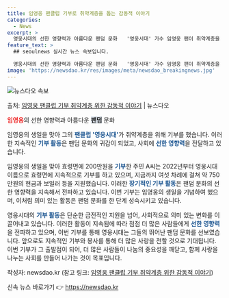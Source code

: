 ```yaml
---
title: 임영웅 팬클럽 기부로 취약계층을 돕는 감동적 이야기
categories:
  - News
excerpt: >
  영웅시대의 선한 영향력과 아름다운 팬덤 문화   '영웅시대' 가수 임영웅 팬이 취약계층을 위한 기부로 선한 …
feature_text: >
  ## seoulnews 실시간 뉴스 속보입니다.

  영웅시대의 선한 영향력과 아름다운 팬덤 문화   '영웅시대' 가수 임영웅 팬이 취약계층을 위한 기부로 선한 …
image: 'https://newsdao.kr/res/images/meta/newsdao_breakingnews.jpg'
---
```


![뉴스다오 속보](https://newsdao.kr/res/images/meta/newsdao_breakingnews.jpg)

<p>출처: <a href="https://newsdao.kr/4394" rel="dofollow">임영웅 팬클럽 기부 취약계층 위한 감동적 이야기</a> | 뉴스다오</p>

<b><span style="color: #ee2323;">임영웅</span></b>의 선한 영향력과 아름다운 <b><span style="background-color: #21538527;">팬덤</span></b> 문화

임영웅의 생일을 맞아 그의 <b><span style="color: #1a5490;">팬클럽 '영웅시대'</span></b>가 취약계층을 위해 기부를 했습니다. 이러한 지속적인 <b><span style="color: #1a5490;">기부 활동</span></b>은 팬덤 문화의 귀감이 되었고, 사회에 <b><span style="color: #1a5490;">선한 영향력</span></b>을 전달하고 있습니다.

임영웅의 생일을 맞아 효령면에 200만원을 <b><span style="color: #1a5490;">기부</span></b>한 주민 A씨는 2022년부터 영웅시대 이름으로 효령면에 지속적으로 기부를 하고 있으며, 지금까지 여섯 차례에 걸쳐 약 750만원의 현금과 보일러 등을 지원했습니다. 이러한 <b><span style="color: #1a5490;">장기적인 기부 활동</span></b>은 팬덤 문화의 선한 영향력을 지속해서 전파하고 있습니다. 이번 기부는 임영웅의 생일을 기념하여 했으며, 이처럼 의미 있는 활동은 팬덤 문화를 한 단계 성숙시키고 있습니다.

영웅시대의 <b><span style="color: #1a5490;">기부 활동</span></b>은 단순한 금전적인 지원을 넘어, 사회적으로 의미 있는 변화를 이끌어내고 있습니다. 이러한 활동이 지속됨에 따라 점점 더 많은 사람들에게 <b><span style="color: #1a5490;">선한 영향력</span></b>을 전파하고 있으며, 이번 기부를 통해 영웅시대는 그들의 뛰어난 팬덤 문화를 선보였습니다. 앞으로도 지속적인 기부와 봉사를 통해 더 많은 사랑을 전할 것으로 기대됩니다. 이번 기부가 그 출발점이 되어, 더 많은 사람들이 나눔의 중요성을 깨닫고, 함께 사랑을 나누는 사회를 만들어 나가는 것이 목표입니다.

작성자: newsdao.kr (참고 링크: [임영웅 팬클럽 기부 취약계층 위한 감동적 이야기](https://newsdao.kr/4394)) 

신속 뉴스 바로가기 👉 <a href="https://newsdao.kr" rel="dofollow">https://newsdao.kr</a>


